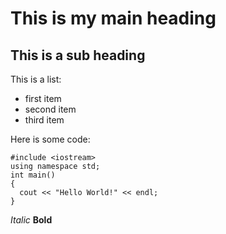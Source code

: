 # This is my main heading

## This is a sub heading

This is a list:
* first item
* second item
* third item

Here is some code:
```
#include <iostream>
using namespace std;
int main()
{
  cout << "Hello World!" << endl;
}
```
*Italic*
**Bold**
